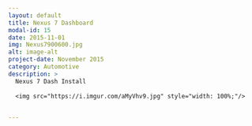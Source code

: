 ```yaml
---
layout: default
title: Nexus 7 Dashboard
modal-id: 15
date: 2015-11-01
img: Nexus7900600.jpg
alt: image-alt
project-date: November 2015
category: Automotive
description: >
  Nexus 7 Dash Install
  
  <img src="https://i.imgur.com/aMyVhv9.jpg" style="width: 100%;"/>

  
---
```

